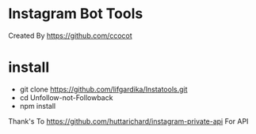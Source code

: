 # Instagram Bot Tools
Created By https://github.com/ccocot

# install

* git clone https://github.com/lifgardika/Instatools.git
* cd Unfollow-not-Followback
* npm install

Thank's To https://github.com/huttarichard/instagram-private-api For API
